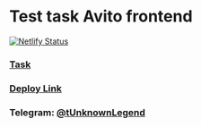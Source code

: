# Test task Avito frontend
[![Netlify Status](https://api.netlify.com/api/v1/badges/4e5bb174-ae1f-496a-bcd2-dac9a988087b/deploy-status)](https://app.netlify.com/sites/pinevich-avito-test/deploys)

### [Task](https://github.com/avito-tech/frontend-trainee-assignment-2023)
### [Deploy Link](https://pinevich-avito-test.netlify.app)
### Telegram: [@tUnknownLegend](https://t.me/tUnknownLegend)
